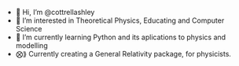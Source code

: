 - 👋 Hi, I’m @cottrellashley
- 👀 I’m interested in Theoretical Physics, Educating and Computer Science
- 🌱 I’m currently learning Python and its aplications to physics and modelling
- ⨂⟫ Currently creating a General Relativity package, for physicists.

<!---
cottrellashley/cottrellashley is a ✨ special ✨ repository because its `README.md` (this file) appears on your GitHub profile.
You can click the Preview link to take a look at your changes.
--->
